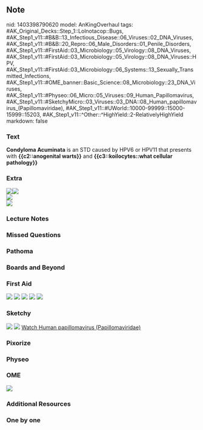 ## Note
nid: 1403398790620
model: AnKingOverhaul
tags: #AK_Original_Decks::Step_1::Lolnotacop::Bugs, #AK_Step1_v11::#B&B::13_Infectious_Disease::06_Viruses::02_DNA_Viruses, #AK_Step1_v11::#B&B::20_Repro::06_Male_Disorders::01_Penile_Disorders, #AK_Step1_v11::#FirstAid::03_Microbiology::05_Virology::08_DNA_Viruses, #AK_Step1_v11::#FirstAid::03_Microbiology::05_Virology::08_DNA_Viruses::HPV, #AK_Step1_v11::#FirstAid::03_Microbiology::06_Systems::13_Sexually_Transmitted_Infections, #AK_Step1_v11::#OME_banner::Basic_Science::08_Microbiology::23_DNA_Viruses, #AK_Step1_v11::#Physeo::06_Micro::05_Viruses::09_Human_Papillomavirus, #AK_Step1_v11::#SketchyMicro::03_Viruses::03_DNA::08_Human_papillomavirus_(Papillomaviridae), #AK_Step1_v11::#UWorld::10000-99999::15000-15999::15203, #AK_Step1_v11::^Other::^HighYield::2-RelativelyHighYield
markdown: false

### Text
<b>Condyloma Acuminata</b> is an STD caused by HPV6 or HPV11 that
presents with <b>{{c2::anogenital warts}}</b> and
<b>{{c3::koilocytes::what cellular pathology}}</b>

### Extra
<div><img src=
"Screen%20Shot%202017-04-26%20at%2010.40.49%20AM.png"><img src=
"Screen%20Shot%202017-04-26%20at%2010.41.35%20AM.png"></div>
<div><img src="paste-42618960478315.jpg"></div>
<div><img src="paste-43301860278559.jpg"></div>

### Lecture Notes


### Missed Questions


### Pathoma


### Boards and Beyond


### First Aid
<img src="tmp3krbj2ny.png"> <img src="tmpaaze60wg.png"> <img src=
"tmppm6n5k21.png"> <img src="tmpgf34hdl9.png"> <img src=
"tmpuz7gx4k3.png">

### Sketchy
<img src="paste-35699768164355.jpg"> <img src=
"paste-4405817c6b76db7108ffbdf828267569a0223ad2.png"> <a href=
"https://dashboard.sketchy.com/study/medical/courses/medical-microbiology/units/medical-microbiology-viruses/videos/medical-microbiology-viruses-dna-viruses-human-papillomavirus-papillomaviridae?utm_source=anki&utm_medium=partnership&utm_campaign=february_update&utm_content=medical">
Watch Human papillomavirus (Papillomaviridae)</a>

### Pixorize


### Physeo


### OME
<div class="ome-widget">
  <a href=
  "https://onlinemeded.org/spa/microbiology/dna-viruses/acquire?ref=anki">
  <img src="_OME_AnkiFlashcards_Lesson_1.png"></a>
</div>

### Additional Resources


### One by one

